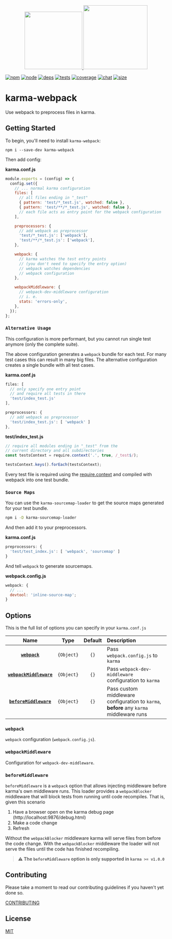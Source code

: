 <div align="center">
  <a href='https://github.com/karma-runner/karma'>
    <img width="180" height="180"
      src="https://worldvectorlogo.com/logos/karma.svg">
  </a>
  <a href="https://github.com/webpack/webpack">
    <img width="200" height="200"
      src="https://cdn.rawgit.com/webpack/media/e7485eb2/logo/icon.svg">
  </a>
</div>

[![npm][npm]][npm-url]
[![node][node]][node-url]
[![deps][deps]][deps-url]
[![tests][tests]][tests-url]
[![coverage][cover]][cover-url]
[![chat][chat]][chat-url]
[![size][size]][size-url]

# karma-webpack

Use webpack to preprocess files in karma.

## Getting Started

To begin, you'll need to install `karma-webpack`:

```console
npm i --save-dev karma-webpack
```

Then add config:

**karma.conf.js**

```js
module.exports = (config) => {
  config.set({
    // ... normal karma configuration
    files: [
      // all files ending in "_test"
      { pattern: 'test/*_test.js', watched: false },
      { pattern: 'test/**/*_test.js', watched: false },
      // each file acts as entry point for the webpack configuration
    ],

    preprocessors: {
      // add webpack as preprocessor
      'test/*_test.js': ['webpack'],
      'test/**/*_test.js': ['webpack'],
    },

    webpack: {
      // karma watches the test entry points
      // (you don't need to specify the entry option)
      // webpack watches dependencies
      // webpack configuration
    },

    webpackMiddleware: {
      // webpack-dev-middleware configuration
      // i. e.
      stats: 'errors-only',
    },
  });
};
```

### `Alternative Usage`

This configuration is more performant, but you cannot run single test anymore (only the complete suite).

The above configuration generates a `webpack` bundle for each test. For many test cases this can result in many big files. The alternative configuration creates a single bundle with all test cases.

**karma.conf.js**

```js
files: [
  // only specify one entry point
  // and require all tests in there
  'test/index_test.js'
],

preprocessors: {
  // add webpack as preprocessor
  'test/index_test.js': [ 'webpack' ]
},
```

**test/index_test.js**

```js
// require all modules ending in "_test" from the
// current directory and all subdirectories
const testsContext = require.context('.', true, /_test$/);

testsContext.keys().forEach(testsContext);
```

Every test file is required using the [require.context](https://webpack.js.org/guides/dependency-management/#require-context) and compiled with webpack into one test bundle.

### `Source Maps`

You can use the `karma-sourcemap-loader` to get the source maps generated for your test bundle.

```bash
npm i -D karma-sourcemap-loader
```

And then add it to your preprocessors.

**karma.conf.js**

```js
preprocessors: {
  'test/test_index.js': [ 'webpack', 'sourcemap' ]
}
```

And tell `webpack` to generate sourcemaps.

**webpack.config.js**

```js
webpack: {
  // ...
  devtool: 'inline-source-map';
}
```

## Options

This is the full list of options you can specify in your `karma.conf.js`

|                     Name                      |    Type    | Default | Description                                                                             |
| :-------------------------------------------: | :--------: | :-----: | :-------------------------------------------------------------------------------------- |
|           [**`webpack`**](#webpack)           | `{Object}` |  `{}`   | Pass `webpack.config.js` to `karma`                                                     |
| [**`webpackMiddleware`**](#webpackmiddleware) | `{Object}` |  `{}`   | Pass `webpack-dev-middleware` configuration to `karma`                                  |
|  [**`beforeMiddleware`**](#beforemiddleware)  | `{Object}` |  `{}`   | Pass custom middleware configuration to `karma`, **before** any `karma` middleware runs |

### `webpack`

`webpack` configuration (`webpack.config.js`).

### `webpackMiddleware`

Configuration for `webpack-dev-middleware`.

### `beforeMiddleware`

`beforeMiddleware` is a `webpack` option that allows injecting middleware before
karma's own middleware runs. This loader provides a `webpackBlocker`
middleware that will block tests from running until code recompiles. That is,
given this scenario

1. Have a browser open on the karma debug page (http://localhost:9876/debug.html)
2. Make a code change
3. Refresh

Without the `webpackBlocker` middleware karma will serve files from before
the code change. With the `webpackBlocker` middleware the loader will not serve
the files until the code has finished recompiling.

> **⚠️ The `beforeMiddleware` option is only supported in `karma >= v1.0.0`**

## Contributing

Please take a moment to read our contributing guidelines if you haven't yet done so.

[CONTRIBUTING](./.github/CONTRIBUTING.md)

## License

[MIT](./LICENSE)

[npm]: https://img.shields.io/npm/v/karma-webpack.svg
[npm-url]: https://npmjs.com/package/karma-webpack
[node]: https://img.shields.io/node/v/karma-webpack.svg
[node-url]: https://nodejs.org
[deps]: https://david-dm.org/webpack-contrib/karma-webpack.svg
[deps-url]: https://david-dm.org/webpack-contrib/karma-webpack
[chat]: https://img.shields.io/badge/gitter-webpack%2Fwebpack-brightgreen.svg
[chat-url]: https://gitter.im/webpack/webpack
[tests]: https://dev.azure.com/webpack-contrib/karma-webpack/_apis/build/status/webpack-contrib.karma-webpack?branchName=master
[tests-url]: https://dev.azure.com/webpack-contrib/karma-webpack/_build/latest?definitionId=2&branchName=master
[cover]: https://codecov.io/gh/webpack-contrib/karma-webpack/branch/master/graph/badge.svg
[cover-url]: https://codecov.io/gh/webpack-contrib/karma-webpack
[chat]: https://badges.gitter.im/webpack/webpack.svg
[chat-url]: https://gitter.im/webpack/webpack
[size]: https://packagephobia.now.sh/badge?p=css-loader
[size-url]: https://packagephobia.now.sh/result?p=css-loader
